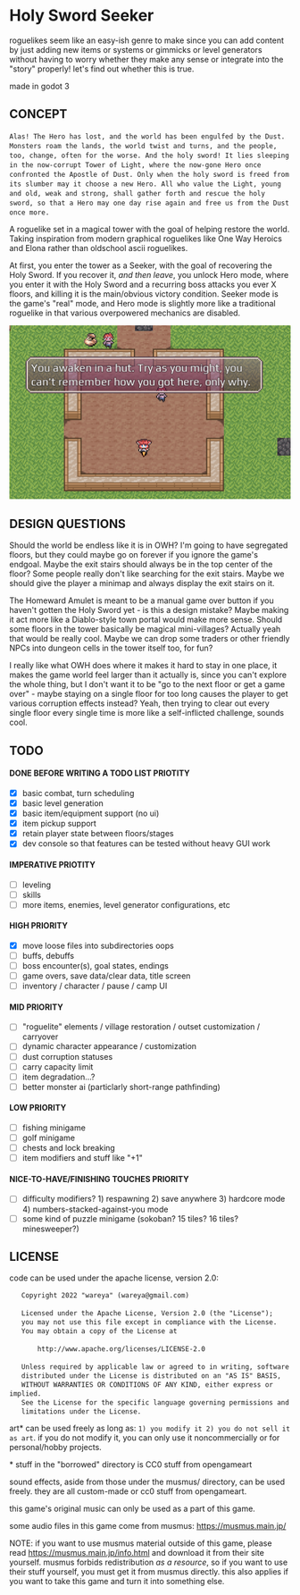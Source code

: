 # Holy Sword Seeker

roguelikes seem like an easy-ish genre to make since you can add content by just adding new items or systems or gimmicks or level generators without having to worry whether they make any sense or integrate into the "story" properly! let's find out whether this is true.

made in godot 3

## CONCEPT

`Alas! The Hero has lost, and the world has been engulfed by the Dust. Monsters roam the lands, the world twist and turns, and the people, too, change, often for the worse. And the holy sword! It lies sleeping in the now-corrupt Tower of Light, where the now-gone Hero once confronted the Apostle of Dust. Only when the holy sword is freed from its slumber may it choose a new Hero. All who value the Light, young and old, weak and strong, shall gather forth and rescue the holy sword, so that a Hero may one day rise again and free us from the Dust once more.`

A roguelike set in a magical tower with the goal of helping restore the world. Taking inspiration from modern graphical roguelikes like One Way Heroics and Elona rather than oldschool ascii roguelikes.

At first, you enter the tower as a Seeker, with the goal of recovering the Holy Sword. If you recover it, *and then leave*, you unlock Hero mode, where you enter it with the Holy Sword and a recurring boss attacks you ever X floors, and killing it is the main/obvious victory condition. Seeker mode is the game's "real" mode, and Hero mode is slightly more like a traditional roguelike in that various overpowered mechanics are disabled.

![screenshot](docs/screenshot.png)

## DESIGN QUESTIONS

Should the world be endless like it is in OWH? I'm going to have segregated floors, but they could maybe go on forever if you ignore the game's endgoal. Maybe the exit stairs should always be in the top center of the floor? Some people really don't like searching for the exit stairs. Maybe we should give the player a minimap and always display the exit stairs on it.

The Homeward Amulet is meant to be a manual game over button if you haven't gotten the Holy Sword yet - is this a design mistake? Maybe making it act more like a Diablo-style town portal would make more sense. Should some floors in the tower basically be magical mini-villages? Actually yeah that would be really cool. Maybe we can drop some traders or other friendly NPCs into dungeon cells in the tower itself too, for fun?

I really like what OWH does where it makes it hard to stay in one place, it makes the game world feel larger than it actually is, since you can't explore the whole thing, but I don't want it to be "go to the next floor or get a game over" - maybe staying on a single floor for too long causes the player to get various corruption effects instead? Yeah, then trying to clear out every single floor every single time is more like a self-inflicted challenge, sounds cool.

## TODO

#### DONE BEFORE WRITING A TODO LIST PRIOTITY

- [x] basic combat, turn scheduling
- [x] basic level generation
- [x] basic item/equipment support (no ui)
- [x] item pickup support
- [x] retain player state between floors/stages
- [x] dev console so that features can be tested without heavy GUI work

#### IMPERATIVE PRIOTITY

- [ ] leveling
- [ ] skills
- [ ] more items, enemies, level generator configurations, etc

#### HIGH PRIORITY

- [x] move loose files into subdirectories oops
- [ ] buffs, debuffs
- [ ] boss encounter(s), goal states, endings
- [ ] game overs, save data/clear data, title screen
- [ ] inventory / character / pause / camp UI

#### MID PRIORITY

- [ ] "roguelite" elements / village restoration / outset customization / carryover
- [ ] dynamic character appearance / customization
- [ ] dust corruption statuses
- [ ] carry capacity limit
- [ ] item degradation...?
- [ ] better monster ai (particlarly short-range pathfinding)

#### LOW PRIORITY

- [ ] fishing minigame
- [ ] golf minigame
- [ ] chests and lock breaking
- [ ] item modifiers and stuff like "+1"

#### NICE-TO-HAVE/FINISHING TOUCHES PRIORITY

- [ ] difficulty modifiers? 1) respawning 2) save anywhere 3) hardcore mode 4) numbers-stacked-against-you mode
- [ ] some kind of puzzle minigame (sokoban? 15 tiles? 16 tiles? minesweeper?)

## LICENSE

code can be used under the apache license, version 2.0:

```
   Copyright 2022 "wareya" (wareya@gmail.com)

   Licensed under the Apache License, Version 2.0 (the "License");
   you may not use this file except in compliance with the License.
   You may obtain a copy of the License at

       http://www.apache.org/licenses/LICENSE-2.0

   Unless required by applicable law or agreed to in writing, software
   distributed under the License is distributed on an "AS IS" BASIS,
   WITHOUT WARRANTIES OR CONDITIONS OF ANY KIND, either express or implied.
   See the License for the specific language governing permissions and
   limitations under the License.
```

art\* can be used freely as long as: `1) you modify it 2) you do not sell it as art`. if you do not modify it, you can only use it noncommercially or for personal/hobby projects.

\* stuff in the "borrowed" directory is CC0 stuff from opengameart

sound effects, aside from those under the musmus/ directory, can be used freely. they are all custom-made or cc0 stuff from opengameart.

this game's original music can only be used as a part of this game.

some audio files in this game come from musmus: https://musmus.main.jp/

NOTE: if you want to use musmus material outside of this game, please read https://musmus.main.jp/info.html and download it from their site yourself. musmus forbids redistribution *as a resource*, so if you want to use their stuff yourself, you must get it from musmus directly. this also applies if you want to take this game and turn it into something else.
